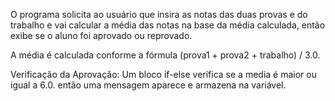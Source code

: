 O programa solicita ao usuário que insira as notas das duas provas e do trabalho e vai calcular a média das notas 
na base da média calculada, então exibe se o aluno foi aprovado ou reprovado.

A média é calculada conforme a fórmula (prova1 + prova2 + trabalho) / 3.0.

Verificação da Aprovação:
Um bloco if-else verifica se a media é maior ou igual a 6.0.
então uma mensagem aparece e armazena na variável.